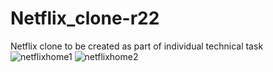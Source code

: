# Netflix_clone-r22
Netflix clone to be created as part of individual technical task
![netflixhome1](https://user-images.githubusercontent.com/79013703/188714890-e060f105-a6ef-4986-841a-b772382ebe52.png)
![netflixhome2](https://user-images.githubusercontent.com/79013703/188714903-dbb122a7-ec02-4528-8b6e-5936f1f84642.png)
